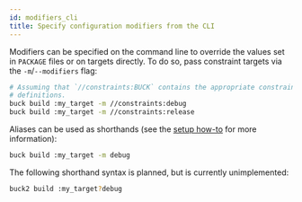 ```yaml
---
id: modifiers_cli
title: Specify configuration modifiers from the CLI
---
```


Modifiers can be specified on the command line to override the values
set in `PACKAGE` files or on targets directly. To do so, pass constraint
targets via the `-m`/`--modifiers` flag:

```sh
# Assuming that `//constraints:BUCK` contains the appropriate constraint
# definitions.
buck build :my_target -m //constraints:debug
buck build :my_target -m //constraints:release
```

Aliases can be used as shorthands (see the [setup how-to](./modifiers_setup) for more
information):

```sh
buck build :my_target -m debug
```

The following shorthand syntax is planned, but is currently
unimplemented:

```sh
buck2 build :my_target?debug
```
